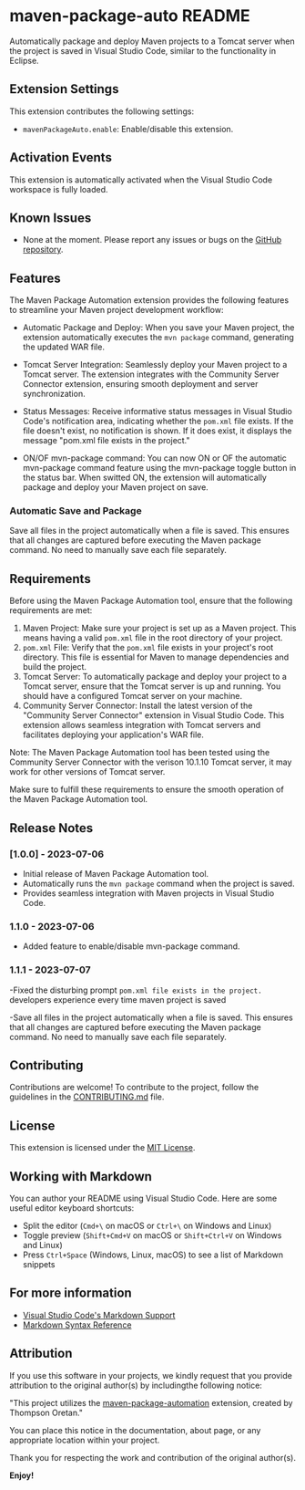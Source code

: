 # maven-package-auto README

 Automatically package and deploy Maven projects to a Tomcat server when the project is saved in Visual Studio Code, similar to the functionality in Eclipse.

## Extension Settings

This extension contributes the following settings:

- `mavenPackageAuto.enable`: Enable/disable this extension.

## Activation Events

This extension is automatically activated when the Visual Studio Code workspace is fully loaded.

## Known Issues

- None at the moment. Please report any issues or bugs on the [GitHub repository](https://github.com/XcoDDe/maven-package-automation/issues).

## Features

The Maven Package Automation extension provides the following features to streamline your Maven project development workflow:

- Automatic Package and Deploy: When you save your Maven project, the extension automatically executes the `mvn package` command, generating the updated WAR file.

- Tomcat Server Integration: Seamlessly deploy your Maven project to a Tomcat server. The extension integrates with the Community Server Connector extension, 
ensuring smooth deployment and server synchronization.

- Status Messages: Receive informative status messages in Visual Studio Code's notification area, indicating whether the `pom.xml` file exists. If the file doesn't exist, no notification is shown. If it does exist, it displays the message "pom.xml file exists in the project."

- ON/OF mvn-package command: You can now ON or OF the automatic mvn-package command feature using the mvn-package toggle button in the status bar. When switted ON, the extension will automatically package and deploy your Maven project on save.

### Automatic Save and Package

Save all files in the project automatically when a file is saved. This ensures that all changes are captured before executing the Maven package command. No need to manually save each file separately.


## Requirements

Before using the Maven Package Automation tool, ensure that the following requirements are met:

1. Maven Project: Make sure your project is set up as a Maven project. This means having a valid `pom.xml` file in the root directory of your project.
2. `pom.xml` File: Verify that the `pom.xml` file exists in your project's root directory. This file is essential for Maven to manage dependencies and build the project.
3. Tomcat Server: To automatically package and deploy your project to a Tomcat server, ensure that the Tomcat server is up and running. You should have a configured Tomcat server on your machine.
4. Community Server Connector: Install the latest version of the "Community Server Connector" extension in Visual Studio Code. This extension allows seamless integration with Tomcat servers and facilitates deploying your application's WAR file.

Note: The Maven Package Automation tool has been tested using the Community Server Connector with the verison 10.1.10 Tomcat server, it may work for other versions of Tomcat server.

Make sure to fulfill these requirements to ensure the smooth operation of the Maven Package Automation tool.

## Release Notes

### [1.0.0] - 2023-07-06
- Initial release of Maven Package Automation tool.
- Automatically runs the `mvn package` command when the project is saved.
- Provides seamless integration with Maven projects in Visual Studio Code.

### 1.1.0 - 2023-07-06
- Added feature to enable/disable mvn-package command.

### 1.1.1 - 2023-07-07
-Fixed the disturbing prompt `pom.xml file exists in the project.` developers experience every time maven project is saved

-Save all files in the project automatically when a file is saved. This ensures that all changes are captured before executing the Maven package command. No need to manually save each file separately.

## Contributing

Contributions are welcome! To contribute to the project, follow the guidelines in the [CONTRIBUTING.md](CONTRIBUTING.md) file.

## License

This extension is licensed under the [MIT License](LICENSE).

## Working with Markdown

You can author your README using Visual Studio Code. Here are some useful editor keyboard shortcuts:

- Split the editor (`Cmd+\` on macOS or `Ctrl+\` on Windows and Linux)
- Toggle preview (`Shift+Cmd+V` on macOS or `Shift+Ctrl+V` on Windows and Linux)
- Press `Ctrl+Space` (Windows, Linux, macOS) to see a list of Markdown snippets

## For more information

- [Visual Studio Code's Markdown Support](http://code.visualstudio.com/docs/languages/markdown)
- [Markdown Syntax Reference](https://help.github.com/articles/markdown-basics/)

## Attribution

If you use this software in your projects, we kindly request that you provide attribution to the original author(s) by includingthe following notice:

"This project utilizes the [maven-package-automation](https://github.com/XcoDDe/maven-package-automation) extension, created by Thompson Oretan."

You can place this notice in the documentation, about page, or any appropriate location within your project.

Thank you for respecting the work and contribution of the original author(s).

**Enjoy!**
